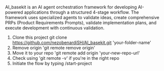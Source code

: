 AI_basekit is an AI agent orchestration framework for developing AI-powered applications through a structured 4-stage workflow. The framework uses specialized agents to validate ideas, create comprehensive PRPs (Product Requirements Prompts), validate implementation plans, and execute development with continuous validation.

1. Clone this project git clone https://github.com/nezobenardiSH/AI_basekit.git 'your-folder-name'
2. Remove origin 'git remote remove origin'
3. Move it to your repo 'git remote add origin 'your-new-repo-url'
4. Check using 'git remote -v' if you're in the right repo
5. Initiate the flow by typing /start-project
